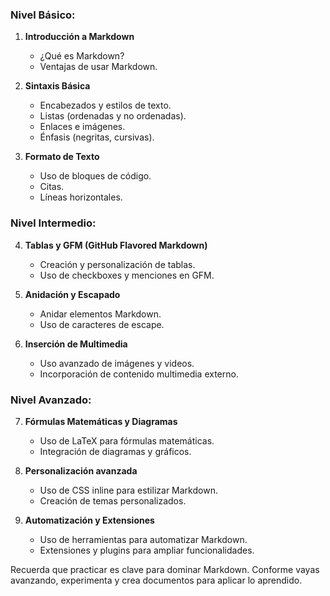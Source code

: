 ### Nivel Básico:
1. **Introducción a Markdown**
    - ¿Qué es Markdown?
    - Ventajas de usar Markdown.

2. **Sintaxis Básica**
    - Encabezados y estilos de texto.
    - Listas (ordenadas y no ordenadas).
    - Enlaces e imágenes.
    - Énfasis (negritas, cursivas).

3. **Formato de Texto**
    - Uso de bloques de código.
    - Citas.
    - Líneas horizontales.

### Nivel Intermedio:
4. **Tablas y GFM (GitHub Flavored Markdown)**
    - Creación y personalización de tablas.
    - Uso de checkboxes y menciones en GFM.

5. **Anidación y Escapado**
    - Anidar elementos Markdown.
    - Uso de caracteres de escape.

6. **Inserción de Multimedia**
    - Uso avanzado de imágenes y videos.
    - Incorporación de contenido multimedia externo.

### Nivel Avanzado:
7. **Fórmulas Matemáticas y Diagramas**
    - Uso de LaTeX para fórmulas matemáticas.
    - Integración de diagramas y gráficos.

8. **Personalización avanzada**
    - Uso de CSS inline para estilizar Markdown.
    - Creación de temas personalizados.

9. **Automatización y Extensiones**
    - Uso de herramientas para automatizar Markdown.
    - Extensiones y plugins para ampliar funcionalidades.

Recuerda que practicar es clave para dominar Markdown. Conforme vayas avanzando, experimenta y crea documentos para aplicar lo aprendido.